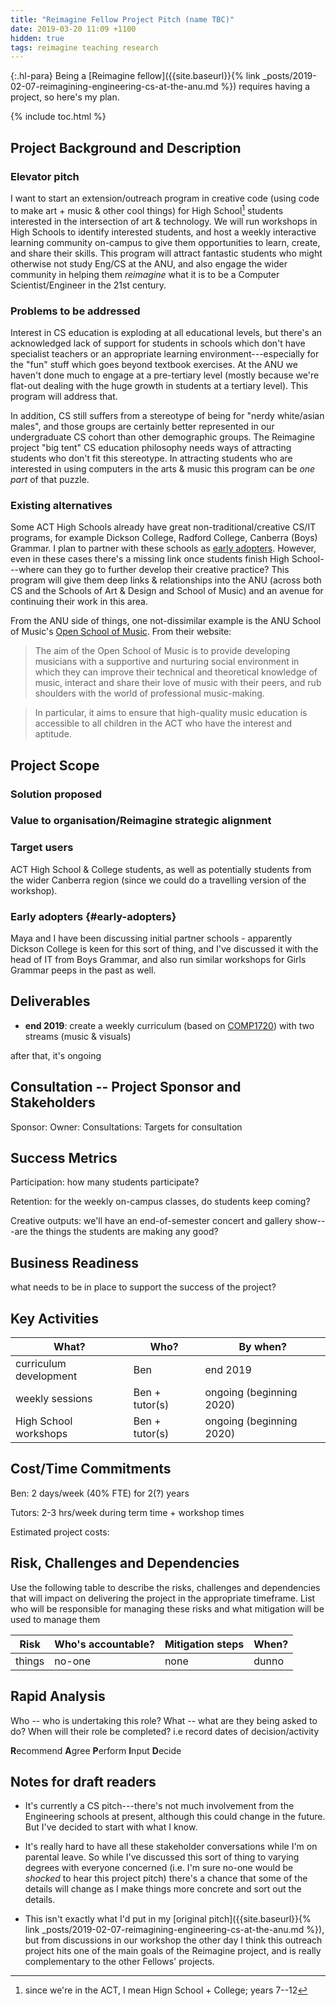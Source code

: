 ```yaml
---
title: "Reimagine Fellow Project Pitch (name TBC)"
date: 2019-03-20 11:09 +1100
hidden: true
tags: reimagine teaching research
---
```


{:.hl-para}
Being a [Reimagine fellow]({{site.baseurl}}{% link
_posts/2019-02-07-reimagining-engineering-cs-at-the-anu.md %}) requires having a
project, so here's my plan.

{% include toc.html %}

## Project Background and Description

### Elevator pitch

I want to start an extension/outreach program in creative code (using code to
make art + music & other cool things) for High School[^hs-college] students
interested in the intersection of art & technology. We will run workshops in
High Schools to identify interested students, and host a weekly interactive
learning community on-campus to give them opportunities to learn, create, and
share their skills. This program will attract fantastic students who might
otherwise not study Eng/CS at the ANU, and also engage the wider community in
helping them _reimagine_ what it is to be a Computer Scientist/Engineer in the
21st century.

[^hs-college]: since we're in the ACT, I mean Hign School + College; years 7--12

### Problems to be addressed

Interest in CS education is exploding at all educational levels, but there's an
acknowledged lack of support for students in schools which don't have specialist
teachers or an appropriate learning environment---especially for the "fun" stuff
which goes beyond textbook exercises. At the ANU we haven't done much to engage
at a pre-tertiary level (mostly because we're flat-out dealing with the huge
growth in students at a tertiary level). This program will address that.

In addition, CS still suffers from a stereotype of being for "nerdy white/asian
males", and those groups are certainly better represented in our undergraduate
CS cohort than other demographic groups. The Reimagine project "big tent" CS
education philosophy needs ways of attracting students who don't fit this
stereotype. In attracting students who are interested in using computers in the
arts & music this program can be _one part_ of that puzzle.

### Existing alternatives

Some ACT High Schools already have great non-traditional/creative CS/IT
programs, for example Dickson College, Radford College, Canberra (Boys) Grammar.
I plan to partner with these schools as [early adopters](#early-adopters).
However, even in these cases there's a missing link once students finish High
School---where can they go to further develop their creative practice? This
program will give them deep links & relationships into the ANU (across both CS
and the Schools of Art & Design and School of Music) and an avenue for
continuing their work in this area.

From the ANU side of things, one not-dissimilar example is the ANU School of
Music's [Open School of Music](http://music.cass.anu.edu.au/open-school). From
their website:

> The aim of the Open School of Music is to provide developing musicians with a
> supportive and nurturing social environment in which they can improve their
> technical and theoretical knowledge of music, interact and share their love of
> music with their peers, and rub shoulders with the world of professional
> music-making.

> In particular, it aims to ensure that high-quality music education is
> accessible to all children in the ACT who have the interest and aptitude.

## Project Scope

### Solution proposed

### Value to organisation/Reimagine strategic alignment

### Target users

ACT High School & College students, as well as potentially students from the
wider Canberra region (since we could do a travelling version of the workshop).

### Early adopters {#early-adopters}

Maya and I have been discussing initial partner schools - apparently Dickson
College is keen for this sort of thing, and I've discussed it with the head of
IT from Boys Grammar, and also run similar workshops for Girls Grammar peeps in
the past as well.

## Deliverables

- **end 2019**: create a weekly curriculum (based on
  [COMP1720](https://cs.anu.edu.au/courses/comp1720/)) with two streams (music &
  visuals)
  
after that, it's ongoing

## Consultation -- Project Sponsor and Stakeholders

Sponsor: 
Owner:
Consultations: Targets for consultation

## Success Metrics

Participation: how many students participate?

Retention: for the weekly on-campus classes, do students keep coming?

Creative outputs: we'll have an end-of-semester concert and gallery show---are
the things the students are making any good?

## Business Readiness

what needs to be in place to support the success of the project?
  
## Key Activities

| What?                  | Who?           | By when?                 |
|------------------------|----------------|--------------------------|
| curriculum development | Ben            | end 2019                 |
| weekly sessions        | Ben + tutor(s) | ongoing (beginning 2020) |
| High School workshops  | Ben + tutor(s) | ongoing (beginning 2020) |

## Cost/Time Commitments

Ben: 2 days/week (40% FTE) for 2(?) years

Tutors: 2-3 hrs/week during term time + workshop times

Estimated project costs:

## Risk, Challenges and Dependencies

Use the following table to describe the risks, challenges and dependencies that will impact on delivering the project in the appropriate timeframe. List who will be responsible for managing these risks and what mitigation will be used to manage them

| Risk   | Who's accountable? | Mitigation steps | When? |
|--------|--------------------|------------------|-------|
| things | no-one             | none             | dunno |

## Rapid Analysis

Who -- who is undertaking this role?
What -- what are they being asked to do?
When will their role be completed? i.e record dates of decision/activity

**R**ecommend
**A**gree
**P**erform
**I**nput
**D**ecide

## Notes for draft readers

- It's currently a CS pitch---there's not much involvement from the Engineering
  schools at present, although this could change in the future. But I've decided
  to start with what I know.

- It's really hard to have all these stakeholder conversations while I'm on
  parental leave. So while I've discussed this sort of thing to varying degrees
  with everyone concerned (i.e. I'm sure no-one would be *shocked* to hear this
  project pitch) there's a chance that some of the details will change as I make
  things more concrete and sort out the details.

- This isn't exactly what I'd put in my [original pitch]({{site.baseurl}}{% link
  _posts/2019-02-07-reimagining-engineering-cs-at-the-anu.md %}), but from
  discussions in our workshop the other day I think this outreach project hits
  one of the main goals of the Reimagine project, and is really complementary to
  the other Fellows' projects.
